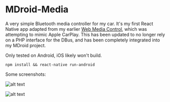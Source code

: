 # MDroid-Media
A very simple Bluetooth media controller for my car. It's my first React Native app adapted from my earlier [Web Media Control](https://github.com/MrDoctorKovacic/web-media-control/blob/master/index.php), which was attempting to mimic Apple CarPlay. This has been updated to no longer rely on a PHP interface for the DBus, and has been completely integrated into my MDroid project. 

Only tested on Android, iOS likely won't build.

`npm install && react-native run-android`

Some screenshots:

![alt text](https://quinncasey.com/wp-content/uploads/2018/12/Screenshot_20181221-172353.png "Screenshot 1")

![alt text](https://quinncasey.com/wp-content/uploads/2018/12/Screenshot_20181221-171948.png "Screenshot 2")
